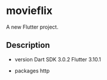 # movieflix

A new Flutter project.

## Description
- version
Dart SDK 3.0.2
Flutter 3.10.1

- packages
http